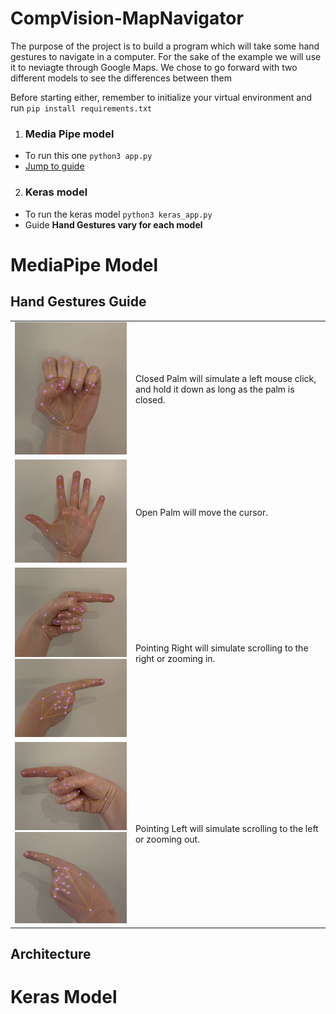 # CompVision-MapNavigator
The purpose of the project is to build a program which will take some hand gestures to navigate in a computer. For the sake of the example we will use it to neviagte through Google Maps.
We chose to go forward with two different models to see the differences between them

Before starting either, remember to initialize your virtual environment and run `pip install requirements.txt`

1. ### **Media Pipe model**
  - To run this one `python3 app.py`
  - [Jump to guide](#mediapipe-model)

    
2. ### **Keras model**
  - To run the keras model `python3 keras_app.py`
  - Guide
**Hand Gestures vary for each model**

# MediaPipe Model

## Hand Gestures Guide

<table>
  <tr>
    <td>
      <img src="images/annotated_closed.jpg" alt="Closed Palm" style="width:200px;"/>
    </td>
    <td>
      Closed Palm will simulate a left mouse click, and hold it down as long as the palm is closed.
    </td>
  </tr>
  <tr>
    <td>
      <img src="images/annotated_open.jpg" alt="Open Palm" style="width:200px;"/>
    </td>
    <td>
      Open Palm will move the cursor.
    </td>
  </tr>
  <tr>
    <td>
      <img src="images/annotated_right.jpg" alt="Pointing Right" style="width:200px;"/>
      <img src="images/annotated_right2.jpg" alt="Pointing Right 2" style="width:200px;"/>
    </td>
    <td>
      Pointing Right will simulate scrolling to the right or zooming in.
    </td>
  </tr>
  <tr>
    <td>
      <img src="images/annotated_left.jpg" alt="Pointing Left" style="width:200px;"/>
      <img src="images/annotated_left2.jpg" alt="Pointing Left 2" style="width:200px;"/>
    </td>
    <td>
      Pointing Left will simulate scrolling to the left or zooming out.
    </td>
  </tr>
</table>


## Architecture


# Keras Model



